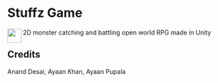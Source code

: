 # Stuffz Game

[<img width=32px height=32px align=left src="https://cdn.jsdelivr.net/npm/simple-icons@v2/icons/github.svg"/>](https://github.com/desaianand1/StuffzGame)
 2D monster catching and battling open world RPG made in Unity




## Credits

Anand Desai, Ayaan Khan, Ayaan Pupala
